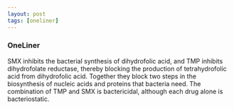 ```yaml
---
layout: post
tags: [oneliner]
---
```



### OneLiner

SMX inhibits the bacterial synthesis of dihydrofolic acid, and TMP inhibits dihydrofolate reductase, thereby blocking the production of tetrahydrofolic acid from dihydrofolic acid. Together they block two steps in the biosynthesis of nucleic acids and proteins that bacteria need. The combination of TMP and SMX is bactericidal, although each drug alone is bacteriostatic.
